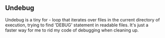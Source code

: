 ## Undebug

Undebug is a tiny for - loop that iterates over files in the current directory of execution, trying to find 'DEBUG' statement in readable files. It's just a faster way for me to rid my code of debugging when cleaning up.

